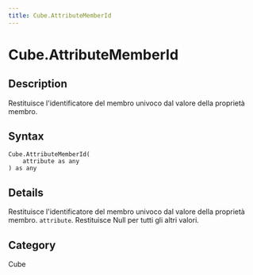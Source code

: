 ```yaml
---
title: Cube.AttributeMemberId
---
```


# Cube.AttributeMemberId


## Description

Restituisce l&#39;identificatore del membro univoco dal valore della proprietà membro.


## Syntax

```powerquery
Cube.AttributeMemberId(
    attribute as any
) as any
```


## Details

Restituisce l'identificatore del membro univoco dal valore della proprietà membro. <code>attribute</code>. Restituisce Null per tutti gli altri valori.



## Category
Cube

